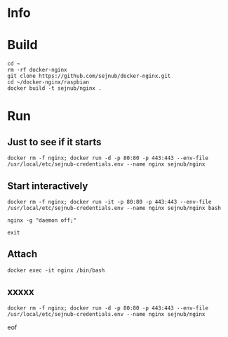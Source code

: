 # Info

# Build

````
cd ~
rm -rf docker-nginx
git clone https://github.com/sejnub/docker-nginx.git
cd ~/docker-nginx/raspbian 
docker build -t sejnub/nginx .
````


# Run

## Just to see if it starts
````
docker rm -f nginx; docker run -d -p 80:80 -p 443:443 --env-file /usr/local/etc/sejnub-credentials.env --name nginx sejnub/nginx
````

## Start interactively
````
docker rm -f nginx; docker run -it -p 80:80 -p 443:443 --env-file /usr/local/etc/sejnub-credentials.env --name nginx sejnub/nginx bash

nginx -g "daemon off;"

exit

````

## Attach

````
docker exec -it nginx /bin/bash
````

## xxxxx
````
docker rm -f nginx; docker run -d -p 80:80 -p 443:443 --env-file /usr/local/etc/sejnub-credentials.env --name nginx sejnub/nginx
````




eof
